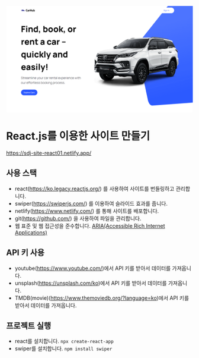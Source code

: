 ![image](https://github.com/dongjin6539/car_showcase/blob/main/image.png)

# React.js를 이용한 사이트 만들기

https://sdj-site-react01.netlify.app/

## 사용 스택

- react(https://ko.legacy.reactjs.org/) 를 사용하여 사이트를 번들링하고 관리합니다.
- swiper(https://swiperjs.com/) 를 이용하여 슬라이드 효과를 줍니다.
- netlify(https://www.netlify.com/) 를 통해 사이트를 배포합니다.
- git(https://github.com/) 을 사용하여 파일을 관리합니다.
- 웹 표준 및 웹 접근성을 준수합니다. [ARIA(Accessible Rich Internet Applications)](https://developer.mozilla.org/en-US/docs/Web/Accessibility/ARIA/Roles)

## API 키 사용
- youtube(https://www.youtube.com/)에서 API 키를 받아서 데이터를 가져옵니다.
- unsplash(https://unsplash.com/ko)에서 API 키를 받아서 데이터를 가져옵니다.
- TMDB(movie)(https://www.themoviedb.org/?language=ko)에서 API 키를 받아서 데이터를 가져옵니다.

## 프로젝트 실행

- react를 설치합니다. `npx create-react-app`
- swiper를 설치합니다. `npm install swiper`
